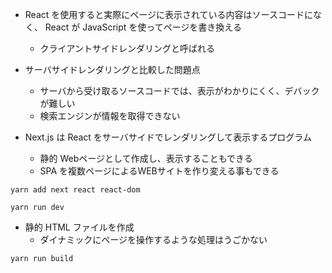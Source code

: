 
- React を使用すると実際にページに表示されている内容はソースコードになく、 React が JavaScript を使ってページを書き換える
    - クライアントサイドレンダリングと呼ばれる

- サーバサイドレンダリングと比較した問題点
    - サーバから受け取るソースコードでは、表示がわかりにくく、デバックが難しい
    - 検索エンジンが情報を取得できない

- Next.js は React をサーバサイドでレンダリングして表示するプログラム
    - 静的 Webページとして作成し、表示することもできる
    - SPA を複数ページによるWEBサイトを作り変える事もできる

```shell
yarn add next react react-dom
```

```shell
yarn run dev
```

- 静的 HTML ファイルを作成
    - ダイナミックにページを操作するような処理はうごかない
　
```shell
yarn run build
```

